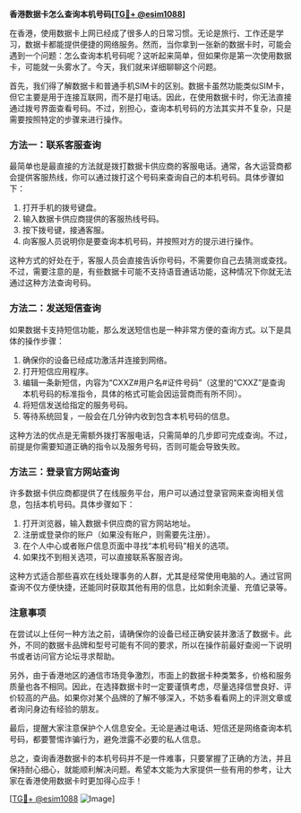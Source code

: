 **香港数据卡怎么查询本机号码[[TG💪+ @esim1088](https://t.me/s/esim1088)]**

在香港，使用数据卡上网已经成了很多人的日常习惯。无论是旅行、工作还是学习，数据卡都能提供便捷的网络服务。然而，当你拿到一张新的数据卡时，可能会遇到一个问题：怎么查询本机号码呢？这听起来简单，但如果你是第一次使用数据卡，可能就一头雾水了。今天，我们就来详细聊聊这个问题。

首先，我们得了解数据卡和普通手机SIM卡的区别。数据卡虽然功能类似SIM卡，但它主要是用于连接互联网，而不是打电话。因此，在使用数据卡时，你无法直接通过拨号界面查看号码。不过，别担心，查询本机号码的方法其实并不复杂，只是需要按照特定的步骤来进行操作。

### 方法一：联系客服查询

最简单也是最直接的方法就是拨打数据卡供应商的客服电话。通常，各大运营商都会提供客服热线，你可以通过拨打这个号码来查询自己的本机号码。具体步骤如下：

1. 打开手机的拨号键盘。
2. 输入数据卡供应商提供的客服热线号码。
3. 按下拨号键，接通客服。
4. 向客服人员说明你是要查询本机号码，并按照对方的提示进行操作。

这种方式的好处在于，客服人员会直接告诉你号码，不需要你自己去猜测或查找。不过，需要注意的是，有些数据卡可能不支持语音通话功能，这种情况下你就无法通过这种方法查询号码。

### 方法二：发送短信查询

如果数据卡支持短信功能，那么发送短信也是一种非常方便的查询方式。以下是具体的操作步骤：

1. 确保你的设备已经成功激活并连接到网络。
2. 打开短信应用程序。
3. 编辑一条新短信，内容为“CXXZ#用户名#证件号码”（这里的“CXXZ”是查询本机号码的标准指令，具体的格式可能会因运营商而有所不同）。
4. 将短信发送给指定的服务号码。
5. 等待系统回复，一般会在几分钟内收到包含本机号码的信息。

这种方法的优点是无需额外拨打客服电话，只需简单的几步即可完成查询。不过，前提是你需要知道正确的指令以及服务号码，否则可能会导致失败。

### 方法三：登录官方网站查询

许多数据卡供应商都提供了在线服务平台，用户可以通过登录官网来查询相关信息，包括本机号码。具体步骤如下：

1. 打开浏览器，输入数据卡供应商的官方网站地址。
2. 注册或登录你的账户（如果没有账户，则需要先注册）。
3. 在个人中心或者账户信息页面中寻找“本机号码”相关的选项。
4. 如果找不到相关选项，可以直接联系客服咨询。

这种方式适合那些喜欢在线处理事务的人群，尤其是经常使用电脑的人。通过官网查询不仅方便快捷，还能同时获取其他有用的信息，比如剩余流量、充值记录等。

### 注意事项

在尝试以上任何一种方法之前，请确保你的设备已经正确安装并激活了数据卡。此外，不同的数据卡品牌和型号可能有不同的要求，所以在操作前最好查阅一下说明书或者访问官方论坛寻求帮助。

另外，由于香港地区的通信市场竞争激烈，市面上的数据卡种类繁多，价格和服务质量也各不相同。因此，在选择数据卡时一定要谨慎考虑，尽量选择信誉良好、评价较高的产品。如果你对某个品牌的了解不够深入，不妨多看看网上的评测文章或者询问身边有经验的朋友。

最后，提醒大家注意保护个人信息安全。无论是通过电话、短信还是网络查询本机号码，都要警惕诈骗行为，避免泄露不必要的私人信息。

总之，查询香港数据卡的本机号码并不是一件难事，只要掌握了正确的方法，并且保持耐心细心，就能顺利解决问题。希望本文能为大家提供一些有用的参考，让大家在香港使用数据卡时更加得心应手！

[[TG💪+ @esim1088](https://t.me/s/esim1088) ![Image](https://i.postimg.cc/4NQfJmqS/Snipaste-2025-05-13-00-14-12.png)]